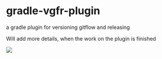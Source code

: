 # gradle-vgfr-plugin
a gradle plugin for versioning gitflow and releasing

Will add more details, when the work on the plugin is finished

![](https://travis-ci.org/Tanemahuta/gradle-vgfr-plugin.svg?branch=development)

